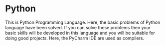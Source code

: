 # Python
 This is Python Programming Language. Here, the basic problems of Python language have been solved. If you can solve these problems then your basic skills will be developed in this language and you will be suitable for doing good projects. Here, the PyCharm IDE are used as compilers.

